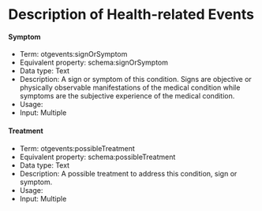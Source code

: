# Description of Health-related Events

#### **Symptom**

* Term: otgevents:signOrSymptom
* Equivalent property: schema:signOrSymptom
* Data type: Text
* Description: A sign or symptom of this condition. Signs are objective or physically observable manifestations of the medical condition while symptoms are the subjective experience of the medical condition.
* Usage:
* Input: Multiple

#### **Treatment**

* Term: otgevents:possibleTreatment
* Equivalent property: schema:possibleTreatment
* Data type: Text
* Description: A possible treatment to address this condition, sign or symptom.
* Usage:
* Input: Multiple
